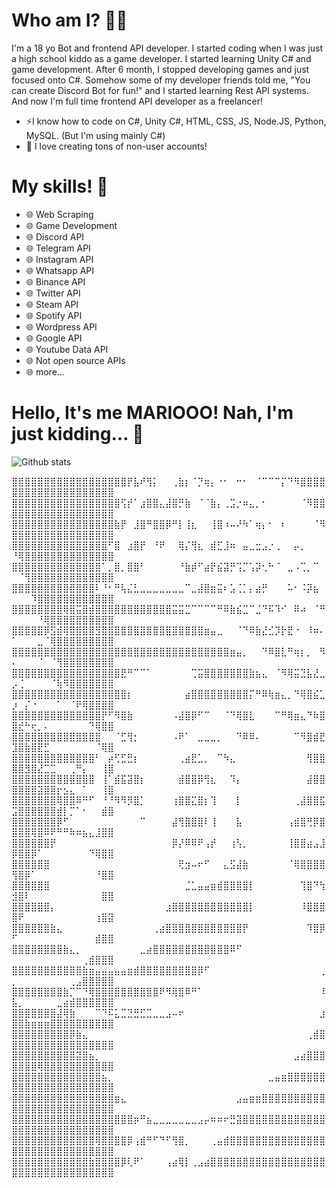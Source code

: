 # Who am I? 🧙‍♂️
I'm a 18 yo Bot and frontend API developer. I started coding when I was just a high school kiddo as a game developer. I started learning Unity C# and game development. After 6 month, I stopped developing games and just focused onto C#. Somehow some of my developer friends told me, "You can create Discord Bot for fun!" and I started learning Rest API systems. And now I'm full time frontend API developer as a freelancer!

- ⚡I know how to code on C#, Unity C#, HTML, CSS, JS, Node.JS, Python, MySQL. (But I'm using mainly C#)
- 💬 I love creating tons of non-user accounts!

# My skills! 🧙‍
- 🌐 Web Scraping
- 🌐 Game Development
- 🌐 Discord API
- 🌐 Telegram API
- 🌐 Instagram API
- 🌐 Whatsapp API
- 🌐 Binance API
- 🌐 Twitter API
- 🌐 Steam API
- 🌐 Spotify API
- 🌐 Wordpress API
- 🌐 Google API
- 🌐 Youtube Data API
- 🌐 Not open source APIs
- 🌐 more...
# Hello, It's me MARIOOO! Nah, I'm just kidding... 👋
![Github stats](https://github-readme-stats.vercel.app/api?username=LindaMosep&show_icons=true&theme=radical)

⣿⣿⣿⣿⣿⣿⣿⣿⣿⣿⣿⣿⣿⣿⣿⣿⣿⣿⡟⣧⠞⢻⡅⠀⠀⢀⣷⡆⠈⡙⢶⡄⠐⠂⠀⠒⠂⠀⠈⠉⠉⠉⡍⠙⠻⣿⣿⣿⣿⣿⣿⣿⣿⣿⣿⣿⣿⣿⣿⣿⣿⣿⣿⣿⣿
⣿⣿⣿⣿⣿⣿⣿⣿⣿⣿⣿⣿⣿⣿⣿⣿⣿⢫⡞⠁⣰⣿⣿⣄⣼⣿⡛⣷⠀⠈⠈⣷⡄⢀⣩⡐⠶⣄⡀⠂⠀⠀⠀⠀⠀⠈⠻⣿⣿⣿⣿⣿⣿⣿⣿⣿⣿⣿⣿⣿⣿⣿⣿⣿⣿
⣿⣿⣿⣿⣿⣿⣿⣿⣿⣿⣿⣿⣿⣿⣿⣿⣷⡟⠀⣸⣿⠛⣿⣿⡿⠛⡇⢸⣆⠀⠀⢸⣿⠰⠤⠜⠳⠁⢶⡄⠂⠀⠆⠀⠀⠀⠀⠈⠻⣿⣿⣿⣿⣿⣿⣿⣿⣿⣿⣿⣿⣿⣿⣿⣿
⣿⣿⣿⣿⣿⣿⣿⣿⣿⣿⣿⣿⣿⣿⣿⠋⣿⠀⣰⣿⡟⠀⠘⠟⠀⠀⢿⡌⢻⣆⠀⣾⣋⣸⠶⠀⣤⣀⣒⣠⡐⢀⠀⠀⡤⡀⠀⠀⠀⠘⢿⣿⣿⣿⣿⣿⣿⣿⣿⣿⣿⣿⣿⣿⣿
⣿⣿⣿⣿⣿⣿⣿⣿⣿⣿⣿⣿⣿⣿⠁⡀⣿⡀⣿⣿⠃⠀⠀⠀⠀⠀⠘⣷⡾⠋⣴⡟⣮⣽⡛⢩⡉⢡⡽⢂⠓⠈⠀⣀⠠⢉⡀⠉⠀⠀⠈⢻⣿⣿⣿⣿⣿⣿⣿⣿⣿⣿⣿⣿⣿
⣿⣿⣿⣿⣿⣿⣿⣿⣿⣿⣿⣿⣿⠇⠘⠂⠛⢧⣌⣃⣀⣀⣀⣀⣀⣀⣀⠉⣀⣼⣿⣶⣭⠆⣡⢈⡁⡄⣴⡛⠀⠀⠀⠥⠂⠨⡽⣦⠀⠀⠀⠀⠹⣿⣿⣿⣿⣿⣿⣿⣿⣿⣿⣿⣿
⣿⣿⣿⣿⣿⣿⣿⣿⢿⣿⣭⣿⣾⣿⣿⣿⣿⣿⣿⣿⣿⣿⣿⣿⣿⣭⣭⣉⠉⠉⠉⠉⠛⠿⣷⣮⣉⠉⣈⠙⠯⠹⠊⠀⠿⠴⠀⠈⠛⠀⠀⠀⠀⠘⢿⣿⣿⣿⣿⣿⣿⣿⣿⣿⣿
⣿⣿⣿⣿⣿⡿⣫⣾⢿⣿⣿⣿⣿⣻⣿⣿⣿⣿⣿⣿⣿⣿⣿⣿⣿⣿⣿⣿⣿⣿⣶⣤⣀⠀⠀⠈⠙⠿⣷⣜⣊⡹⡗⣟⠐⠀⠸⠶⠄⠁⠀⠀⠀⣀⠈⢿⣿⣿⣿⣿⣿⣿⣿⣿⣿
⣿⣿⣿⣿⣿⣿⣿⣿⣿⣿⣿⣿⣿⣿⣿⣿⣿⣿⣿⣿⣿⣿⣿⣿⣿⣿⣿⣿⣿⣿⣿⣿⣿⣿⣶⣤⡀⠀⠀⠙⠿⣿⣇⠛⢶⡆⡀⠀⠻⠄⠀⠀⠀⠈⠀⠈⢻⣿⣿⣿⣿⣿⣿⣿⣿
⣿⣿⣿⣿⣿⣿⣿⣿⣿⣿⣿⣿⣿⣿⣿⣿⣿⣟⠛⠉⠉⠁⠀⠀⠀⠀⠀⠀⢉⣭⣿⣿⣿⣿⣿⣿⣿⣷⣦⣄⠀⠈⠻⢿⣭⣙⣧⣜⣀⡠⢈⠀⠀⠀⠀⠈⢷⠻⣿⣿⣿⣿⣿⣿⣿
⣿⣿⣿⣿⣿⣿⣿⣿⣿⣿⣿⣿⣿⣿⣿⣿⣿⣿⡆⠀⠀⠀⠀⠀⠀⠀⠀⣴⣿⣿⣿⣿⣿⣿⣿⣿⣿⡍⠛⠿⢷⣶⣄⡀⠙⢿⣿⣮⣁⡰⠀⡌⠐⠀⠀⠀⠁⠀⠈⠟⢿⣿⣿⣿⣿
⣿⣿⣿⣿⣿⣿⣿⣿⣿⣿⣿⣿⣿⣿⡟⠋⠻⣿⣷⠀⠀⠀⠀⠀⠀⠠⣼⣿⡿⠋⠉⠀⠀⠈⠙⢿⣿⣇⠀⠀⠀⠉⠛⢿⣶⣄⠙⠷⣿⣿⣞⠓⢖⡀⠄⠀⠀⠀⠀⠀⠀⠙⢿⣿⣿
⣿⣿⣿⣿⣿⣿⣿⣿⣿⣿⣿⣿⣿⣿⠀⠀⠈⣋⢻⡂⠀⠀⠀⠀⠀⠠⠟⠁⠀⣀⣀⣀⡀⠀⠀⠙⠿⠿⠄⠀⠀⠀⠀⠀⠉⠻⣿⣾⣟⣹⣿⣷⣿⣟⣋⠀⠀⠀⠀⠀⠀⠀⠈⢿⣿
⣿⣿⣿⣿⣿⣿⣿⣿⣿⣿⣿⣿⣿⠃⠀⡴⢋⣋⣛⡆⠀⠀⠀⠀⠀⠀⢀⣴⣟⣁⡀⠀⠉⠳⣄⠀⠀⠀⠀⠀⠀⠀⠀⠀⠀⠀⢻⣿⣿⣿⣿⣻⣿⣜⣉⣉⠀⠀⢀⠛⡄⠀⠀⢸⣿
⣿⣿⣿⣿⣿⣿⣿⣿⣿⣿⣿⣿⣿⠀⢸⠁⣾⣯⣽⣿⡆⠀⠀⠀⠀⠀⣾⣿⣿⡿⢻⣆⠀⠀⠹⡄⠀⠀⠀⠀⠀⠀⠀⠀⠀⠀⣼⣿⣿⣿⣿⣿⣿⣽⣿⣿⡖⣢⣄⠀⠁⠀⠀⢸⣿
⣿⣿⣿⣿⣿⣿⣿⢿⣿⣿⠿⠛⠋⠀⠘⠘⠻⠻⡻⣿⡁⠀⠀⠀⠀⢰⣿⣿⣍⣿⡆⢹⠀⠀⠀⡇⠀⠀⠀⠀⠀⠀⠀⠀⢀⣼⣿⣿⣯⣩⣿⣿⣿⣿⣿⣿⣾⡇⡉⠁⠂⠀⠀⣾⣿
⣿⣿⣿⣿⣿⣿⣿⡿⠋⠀⠀⠀⠀⠀⠀⠀⠀⠀⠀⠀⠉⠀⠀⠀⠀⣼⢻⣿⣿⣿⠇⢸⠀⠀⠀⣧⠀⠀⠀⠀⠀⠀⠀⢠⣾⣿⢛⡿⣿⣿⣿⣿⢿⣿⠿⠟⠛⠛⠷⠶⣦⣄⣸⣿⣿
⣿⣿⣿⣿⣿⣿⡟⠀⠀⠀⠀⠀⠀⠀⠀⠀⠀⠀⠀⠀⠀⠀⠀⠀⠀⡿⡜⠿⠿⠟⢠⡞⠀⠀⢰⢣⡀⠀⠀⠀⠀⠀⠀⢸⣿⣿⣴⣠⣸⡿⣿⣿⡿⠁⠀⠀⠀⠀⠀⠀⠀⠙⢿⣿⣿
⣿⣿⣿⣿⣿⣿⠀⠀⠀⠀⠀⠀⠀⠀⠀⠀⠀⠀⠀⠀⠀⠀⠀⠀⠀⠀⢟⣲⠤⠖⠋⠀⠀⣄⣫⣼⣷⠀⠀⠀⠀⠀⠀⠈⢿⣿⣿⣿⣿⢻⣿⡿⠁⠀⠀⠀⠀⠀⠀⠀⠀⠀⠘⣿⣿
⣿⣿⣿⣿⣿⣿⠀⠀⠀⠀⠀⠀⠀⠀⠀⠀⠀⠀⠀⠀⠀⠀⠀⠀⠀⠀⠀⣈⣁⣤⣤⣶⣾⣿⣿⣿⣿⡇⠀⠀⠀⠀⠀⠀⠀⢹⣿⠙⢳⣺⣿⠇⠀⠀⠀⠀⠀⠀⠀⠀⠀⠀⠀⣿⣿
⣿⣿⣿⣿⣿⣿⡄⠀⠀⠀⠀⠀⠀⠀⠀⠀⠀⠀⠀⠀⠀⠀⠀⠀⣰⣿⣿⣿⣿⣿⣿⣿⣿⣿⣿⣿⣿⡇⠀⠀⠀⠀⠀⠀⠀⠸⣿⣿⣿⣿⠟⠀⠀⠀⠀⠀⠀⠀⠀⠀⠀⠀⢰⣿⣽
⣿⣿⣿⣿⣿⣿⣷⣄⠀⠀⠀⠀⠀⠀⠀⠀⠀⠀⠀⠀⠀⠀⢀⣴⣿⣿⣿⣿⣿⣿⣿⣿⣿⣿⣿⣿⡟⠀⠀⠀⠀⠀⠀⠀⠀⠀⠹⣿⡿⠋⠀⠀⠀⠀⠀⠀⠀⠀⠀⠀⠀⠀⣾⣿⣿
⣿⣿⣿⣿⣿⣿⣿⣿⣷⣄⡀⠀⠀⠀⠀⠀⠀⠀⠀⠀⣀⣴⣿⣿⣿⣿⣿⣿⣿⣿⣿⣿⣿⣿⠿⠋⠀⠀⠀⠀⠀⠀⠀⠀⠀⠀⠀⠀⠀⠀⠀⠀⠀⠀⠀⠀⠀⠀⠀⠀⢀⣾⣿⣿⣿
⣿⣿⣿⣿⣿⣿⣿⣿⣿⣿⣿⣷⣶⣤⣤⣤⣤⣤⣶⣾⣿⣿⣿⣿⣿⣿⣿⣿⣿⡿⠋⠀⠀⠀⠀⠀⠀⠀⠀⠀⠀⠀⠀⠀⠀⠀⠀⠀⢀⡀⠀⠀⠀⠀⠀⠀⠀⠀⢀⣠⣿⣿⣿⣿⣿
⣿⣿⣿⣿⣿⣿⣿⣿⣷⡉⠉⠙⢿⣿⣿⣿⣿⣿⣿⣿⣿⣿⣿⠟⠻⢿⣿⠿⠛⠁⠀⠀⠀⠀⠀⠀⠀⠀⠀⠀⠀⠀⠀⠀⠀⠀⠀⠀⠸⣧⡀⠀⠀⠀⠀⠀⣀⣴⣾⣿⣿⣿⣿⣿⣿
⣿⣿⣿⣿⣿⣿⣿⣼⢿⣷⠀⠀⠀⠉⠙⠯⣅⣉⣙⣛⣋⣉⣀⣀⣠⠤⠖⠀⠀⠀⠀⠀⠀⠀⠀⠀⠀⠀⠀⠀⠀⠀⠀⠀⠀⠀⠀⠀⣰⣿⣿⣷⣶⣶⣶⣿⣿⣿⣿⣿⣿⣿⣿⣿⣿
⣿⣿⣿⣿⣿⣿⣿⣿⣿⡿⣷⣄⠀⠀⠀⠀⠀⠀⠀⠀⠀⠀⠀⠀⠀⠀⠀⠀⠀⠀⠀⠀⠀⠀⠀⠀⠀⠀⠀⠀⠀⠀⠀⠀⠀⠀⢀⣾⣿⣿⣿⣿⣿⣿⣿⣿⣿⣿⣿⣿⣿⣿⣿⣿⣿
⣿⣿⣿⣿⣿⣿⣿⣿⣿⣿⣽⣿⣦⡀⠀⠀⠀⠀⠀⠀⠀⠀⠀⠀⠀⠀⠀⠀⠀⠀⠀⠀⠀⠀⠀⠀⠀⠀⠀⠀⠀⠀⠀⠀⣠⣴⣿⣿⣿⣿⣿⣿⣿⢿⣿⣿⣿⣿⣿⣿⣿⣿⣿⣿⣿
⣿⣿⣿⣿⣿⣿⣿⣿⣿⣿⣿⣿⣿⣿⣦⡀⠀⠀⠀⠀⠀⠀⠀⠀⠀⠀⠀⠀⠀⠀⠀⠀⠀⠀⠀⠀⠀⠀⠀⠀⣀⣤⣶⣿⣿⣿⣿⣿⣿⣿⣿⣿⣿⣿⣿⣿⣿⣿⣿⣿⣿⣿⣿⣿⣿
⣿⣿⣿⣿⣿⣿⣿⣿⣿⣿⣿⣿⣿⣿⣿⣿⣶⣄⠀⠀⠀⠀⠀⠀⠀⠀⠀⠀⠀⠀⠀⠀⠀⠀⠀⣠⣤⣶⣶⣿⣿⣿⣿⣿⣿⣿⣿⣿⣿⣿⣿⣿⣿⣿⣿⣿⣿⣿⣿⣿⣿⣿⣿⣿⣿
⣿⣿⣿⣿⣿⣿⣿⣿⣿⣿⣿⣿⣿⣿⣿⣿⣿⣿⣿⡶⠛⣦⣀⣀⣀⣀⣀⣀⣀⣠⡤⠶⠶⠖⣛⣽⣿⣿⣿⣿⣿⣿⣿⣿⣿⣿⣿⣿⣿⣿⣿⣿⣿⣿⣿⣿⣿⣿⣿⣿⣿⣿⣿⣿⣿
⣿⣿⣿⣿⣿⣿⣿⣿⣿⣿⣿⣿⣿⢿⣿⣿⣿⣿⡿⢠⣾⠛⠋⠙⠋⢻⣿⡀⠀⠀⠀⢀⣤⣾⣿⣿⣿⣿⣿⣿⣿⣿⣿⣿⣿⣿⣿⣿⣿⣿⣿⣿⣿⣿⣿⣿⣿⣿⣿⣿⣿⣿⣿⣿⣿
⣿⣿⣿⣿⣿⣿⣿⣿⣿⣿⣿⣿⣷⣿⣿⣿⣿⡿⢇⠟⠁⠀⠀⠀⢠⣴⢿⡇⢀⣠⣴⣿⣿⣿⣿⣿⣿⣿⣿⣿⣿⣿⣿⣿⣿⣿⣿⣿⣿⣿⣿⣿⣿⣿⣿⣿⣿⣿⣿⣿⣿⣿⣿⣿⣿
